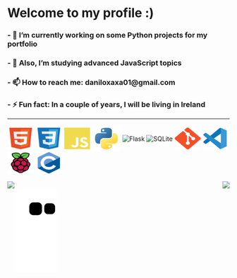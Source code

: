 <h1> Welcome to my profile :) </h1>

<h3> - 🔭 I’m currently working on some Python projects for my portfolio </h2>
<h3> - 🌱 Also, I’m studying advanced JavaScript topics </h3>
<h3> - 📫 How to reach me: daniloxaxa01@gmail.com </h3>
<h3> - ⚡ Fun fact: In a couple of years, I will be living in Ireland </h3>

---

<div>
  <img align="center" alt="HTML" height="50" width="60" src="https://raw.githubusercontent.com/devicons/devicon/master/icons/html5/html5-original.svg">
  <img align="center" alt="CSS" height="50" width="60" src="https://raw.githubusercontent.com/devicons/devicon/master/icons/css3/css3-original.svg">
  <img align="center" alt="JS" height="50" width="60" src="https://raw.githubusercontent.com/devicons/devicon/master/icons/javascript/javascript-plain.svg">
  <!-- <img align="center" alt="TS" height="50" width="60" src="https://raw.githubusercontent.com/devicons/devicon/master/icons/typescript/typescript-original.svg"> -->
  <!-- <img align="center" alt="React" height="50" width="60" src="https://raw.githubusercontent.com/devicons/devicon/master/icons/react/react-original.svg">-->
  <!-- <img align="center" alt="Node" height="50" width="60" src="https://raw.githubusercontent.com/devicons/devicon/master/icons/nodejs/nodejs-original.svg"> -->
  <!-- <img align="center" alt="Express" height="50" width="60" src="https://raw.githubusercontent.com/devicons/devicon/master/icons/express/express-original.svg"> -->
  <img align="center" alt="Python" height="60" width="65" src="https://raw.githubusercontent.com/devicons/devicon/master/icons/python/python-original.svg">
  <!-- <img align="center" alt="Django" height="75" width="65" src="https://raw.githubusercontent.com/devicons/devicon/master/icons/django/django-original.svg"> -->
  <img align="center" alt="Flask" src="https://github.com/Danilo-Xaxa/livraria/blob/main/static/imagens/flask_icon.png">
  <img align="center" alt="SQLite" src="https://github.com/Danilo-Xaxa/livraria/blob/main/static/imagens/sqlite_icon.png">
  <!-- <img align="center" alt="MySQL" height="50" width="60" src="https://raw.githubusercontent.com/devicons/devicon/master/icons/mysql/mysql-original.svg"> -->
  <!-- <img align="center" alt="MongoDB" height="50" width="60" src="https://raw.githubusercontent.com/devicons/devicon/master/icons/mongodb/mongodb-original.svg"> -->
  <img align="center" alt="Git" height="50" width="60" src="https://raw.githubusercontent.com/devicons/devicon/master/icons/git/git-original.svg">
  <img align="center" alt="VS Code" height="50" width="55" src="https://raw.githubusercontent.com/devicons/devicon/master/icons/vscode/vscode-original.svg">
  <img align="center" alt="RaspberryPi" height="50" width="60" src="https://raw.githubusercontent.com/devicons/devicon/master/icons/raspberrypi/raspberrypi-original.svg">
  <img align="center" alt="C" height="50" width="60" src="https://raw.githubusercontent.com/devicons/devicon/master/icons/c/c-original.svg">
</div>

<br>

<a href="https://github.com/Danilo-Xaxa/Danilo-Xaxa">
  <img align="left" src="https://github-readme-stats.vercel.app/api/top-langs/?username=Danilo-Xaxa&theme=dracula"/>
</a>

<a href="https://github.com/ricarthlima/Danilo-Xaxa/Danilo-Xaxa">
  <img align="right" src="https://github-readme-stats.vercel.app/api?username=Danilo-Xaxa&show_icons=true&theme=dracula&include_all_commits=true&count_private=true&layout=compact"/>
</a>

![Snake animation](https://github.com/Danilo-Xaxa/Danilo-Xaxa/blob/output/github-contribution-grid-snake.svg)
